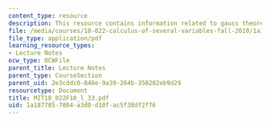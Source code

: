 ```yaml
---
content_type: resource
description: This resource contains information related to gauss theorem.
file: /media/courses/18-022-calculus-of-several-variables-fall-2010/1a1877857804a3d0d10fac5f38df2f76_MIT18_022F10_l_33.pdf
file_type: application/pdf
learning_resource_types:
- Lecture Notes
ocw_type: OCWFile
parent_title: Lecture Notes
parent_type: CourseSection
parent_uid: 2e3cddc0-846e-9a39-264b-350202eb9d29
resourcetype: Document
title: MIT18_022F10_l_33.pdf
uid: 1a187785-7804-a3d0-d10f-ac5f38df2f76
---
```

